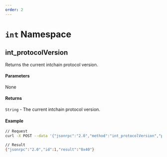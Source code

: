 ```yaml
---
order: 2
---
```


# `int` Namespace

## int_protocolVersion
Returns the current intchain protocol version.

#### Parameters
None

#### Returns

`String` - The current intchain protocol version.

#### Example

```bash
// Request
curl -X POST --data '{"jsonrpc":"2.0","method":"int_protocolVersion","params":[],"id":1}' -H 'content-type: application/json;'

// Result
{"jsonrpc":"2.0","id":1,"result":"0x40"}

```



